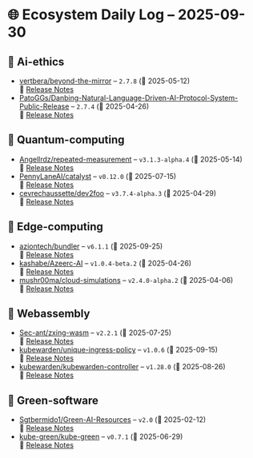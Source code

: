 # 🌐 Ecosystem Daily Log – 2025-09-30

## 🔹 Ai-ethics
- [vertbera/beyond-the-mirror](https://github.com/vertbera/beyond-the-mirror/releases/tag/2.7.8) – `2.7.8` (📅 2025-05-12)  
  🔗 [Release Notes](https://github.com/vertbera/beyond-the-mirror/releases/tag/2.7.8)
- [PatoGGs/Danbing-Natural-Language-Driven-AI-Protocol-System-Public-Release](https://github.com/PatoGGs/Danbing-Natural-Language-Driven-AI-Protocol-System-Public-Release/releases/tag/2.7.4) – `2.7.4` (📅 2025-04-26)  
  🔗 [Release Notes](https://github.com/PatoGGs/Danbing-Natural-Language-Driven-AI-Protocol-System-Public-Release/releases/tag/2.7.4)

## 🔹 Quantum-computing
- [Angellrdz/repeated-measurement](https://github.com/Angellrdz/repeated-measurement/releases/tag/v3.1.3-alpha.4) – `v3.1.3-alpha.4` (📅 2025-05-14)  
  🔗 [Release Notes](https://github.com/Angellrdz/repeated-measurement/releases/tag/v3.1.3-alpha.4)
- [PennyLaneAI/catalyst](https://github.com/PennyLaneAI/catalyst/releases/tag/v0.12.0) – `v0.12.0` (📅 2025-07-15)  
  🔗 [Release Notes](https://github.com/PennyLaneAI/catalyst/releases/tag/v0.12.0)
- [cevrechaussette/dev2foo](https://github.com/cevrechaussette/dev2foo/releases/tag/v3.7.4-alpha.3) – `v3.7.4-alpha.3` (📅 2025-04-29)  
  🔗 [Release Notes](https://github.com/cevrechaussette/dev2foo/releases/tag/v3.7.4-alpha.3)

## 🔹 Edge-computing
- [aziontech/bundler](https://github.com/aziontech/bundler/releases/tag/v6.1.1) – `v6.1.1` (📅 2025-09-25)  
  🔗 [Release Notes](https://github.com/aziontech/bundler/releases/tag/v6.1.1)
- [kashabe/Azeerc-AI](https://github.com/kashabe/Azeerc-AI/releases/tag/v1.0.4-beta.2) – `v1.0.4-beta.2` (📅 2025-04-26)  
  🔗 [Release Notes](https://github.com/kashabe/Azeerc-AI/releases/tag/v1.0.4-beta.2)
- [mushr00ma/cloud-simulations](https://github.com/mushr00ma/cloud-simulations/releases/tag/v2.4.0-alpha.2) – `v2.4.0-alpha.2` (📅 2025-04-06)  
  🔗 [Release Notes](https://github.com/mushr00ma/cloud-simulations/releases/tag/v2.4.0-alpha.2)

## 🔹 Webassembly
- [Sec-ant/zxing-wasm](https://github.com/Sec-ant/zxing-wasm/releases/tag/v2.2.1) – `v2.2.1` (📅 2025-07-25)  
  🔗 [Release Notes](https://github.com/Sec-ant/zxing-wasm/releases/tag/v2.2.1)
- [kubewarden/unique-ingress-policy](https://github.com/kubewarden/unique-ingress-policy/releases/tag/v1.0.6) – `v1.0.6` (📅 2025-09-15)  
  🔗 [Release Notes](https://github.com/kubewarden/unique-ingress-policy/releases/tag/v1.0.6)
- [kubewarden/kubewarden-controller](https://github.com/kubewarden/kubewarden-controller/releases/tag/v1.28.0) – `v1.28.0` (📅 2025-08-26)  
  🔗 [Release Notes](https://github.com/kubewarden/kubewarden-controller/releases/tag/v1.28.0)

## 🔹 Green-software
- [Sgtbermido1/Green-AI-Resources](https://github.com/Sgtbermido1/Green-AI-Resources/releases/tag/v2.0) – `v2.0` (📅 2025-02-12)  
  🔗 [Release Notes](https://github.com/Sgtbermido1/Green-AI-Resources/releases/tag/v2.0)
- [kube-green/kube-green](https://github.com/kube-green/kube-green/releases/tag/v0.7.1) – `v0.7.1` (📅 2025-06-29)  
  🔗 [Release Notes](https://github.com/kube-green/kube-green/releases/tag/v0.7.1)